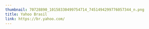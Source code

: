 ```yaml
---
thumbnail: 70728890_10158330499754714_7451494299776057344_n.png
title: Yahoo Brasil
link: https://br.yahoo.com/
---
```

